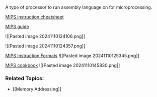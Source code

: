 A type of processor to run assembly language on for microprocessing.

[MIPS instruction cheatsheet](https://jarrettbillingsley.github.io/teaching/classes/cs0447/guides/instructions.html)

[MIPS guide](https://www.dcc.fc.up.pt/~ricroc/aulas/1920/ac/apontamentos/P04_encoding_mips_instructions.pdf)

![[Pasted image 20241110124106.png]]

![[Pasted image 20241110124357.png]]

[MIPS Instruction Formats](https://www.cs.kzoo.edu/cs315/Resources/MIPS/MachineXL/InstructionFormats.html)
![[Pasted image 20241110125345.png]]

[MIPS cookbook](https://jarrettbillingsley.github.io/teaching/classes/cs0447/guides/cookbook.html)
![[Pasted image 20241110145830.png]]

### Related Topics:

- [[Memory Addressing]]

